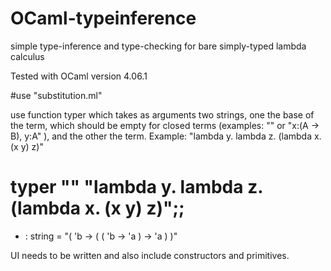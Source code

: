 # OCaml-typeinference
simple type-inference and type-checking for bare simply-typed lambda calculus 

Tested with OCaml version 4.06.1

#use "substitution.ml"

use function typer which takes as arguments two strings, one the base of the term, which should be empty for closed terms (examples: "" or "x:(A -> B), y:A" ), and the other the term. Example:  "lambda y. lambda z. (lambda x. (x y) z)"

# typer "" "lambda y. lambda z. (lambda x. (x y) z)";;
- : string = "( 'b -> ( ( 'b -> 'a ) -> 'a ) )"

UI needs to be written and also include constructors and primitives.
